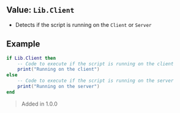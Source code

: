
## Value: `Lib.Client`
- Detects if the script is running on the `Client` or `Server`
## Example
```lua
if Lib.Client then
    -- Code to execute if the script is running on the client
    print("Running on the client")
else
    -- Code to execute if the script is running on the server
    print("Running on the server")
end
```

> Added in 1.0.0